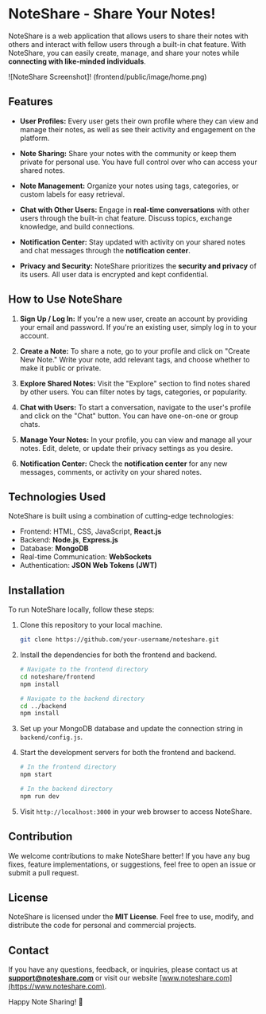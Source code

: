 
# NoteShare - Share Your Notes!

NoteShare is a web application that allows users to share their notes with others and interact with fellow users through a built-in chat feature. With NoteShare, you can easily create, manage, and share your notes while **connecting with like-minded individuals**.

![NoteShare Screenshot]! (frontend/public/image/home.png)

## Features

- **User Profiles:** Every user gets their own profile where they can view and manage their notes, as well as see their activity and engagement on the platform.

- **Note Sharing:** Share your notes with the community or keep them private for personal use. You have full control over who can access your shared notes.

- **Note Management:** Organize your notes using tags, categories, or custom labels for easy retrieval.

- **Chat with Other Users:** Engage in **real-time conversations** with other users through the built-in chat feature. Discuss topics, exchange knowledge, and build connections.

- **Notification Center:** Stay updated with activity on your shared notes and chat messages through the **notification center**.

- **Privacy and Security:** NoteShare prioritizes the **security and privacy** of its users. All user data is encrypted and kept confidential.

## How to Use NoteShare

1. **Sign Up / Log In:** If you're a new user, create an account by providing your email and password. If you're an existing user, simply log in to your account.

2. **Create a Note:** To share a note, go to your profile and click on "Create New Note." Write your note, add relevant tags, and choose whether to make it public or private.

3. **Explore Shared Notes:** Visit the "Explore" section to find notes shared by other users. You can filter notes by tags, categories, or popularity.

4. **Chat with Users:** To start a conversation, navigate to the user's profile and click on the "Chat" button. You can have one-on-one or group chats.

5. **Manage Your Notes:** In your profile, you can view and manage all your notes. Edit, delete, or update their privacy settings as you desire.

6. **Notification Center:** Check the **notification center** for any new messages, comments, or activity on your shared notes.

## Technologies Used

NoteShare is built using a combination of cutting-edge technologies:

- Frontend: HTML, CSS, JavaScript, **React.js**
- Backend: **Node.js**, **Express.js**
- Database: **MongoDB**
- Real-time Communication: **WebSockets**
- Authentication: **JSON Web Tokens (JWT)**

## Installation

To run NoteShare locally, follow these steps:

1. Clone this repository to your local machine.
   ```bash
   git clone https://github.com/your-username/noteshare.git
   ```

2. Install the dependencies for both the frontend and backend.
   ```bash
   # Navigate to the frontend directory
   cd noteshare/frontend
   npm install

   # Navigate to the backend directory
   cd ../backend
   npm install
   ```

3. Set up your MongoDB database and update the connection string in `backend/config.js`.

4. Start the development servers for both the frontend and backend.
   ```bash
   # In the frontend directory
   npm start

   # In the backend directory
   npm run dev
   ```

5. Visit `http://localhost:3000` in your web browser to access NoteShare.

## Contribution

We welcome contributions to make NoteShare better! If you have any bug fixes, feature implementations, or suggestions, feel free to open an issue or submit a pull request.

## License

NoteShare is licensed under the **MIT License**. Feel free to use, modify, and distribute the code for personal and commercial projects.

## Contact

If you have any questions, feedback, or inquiries, please contact us at **support@noteshare.com** or visit our website [www.noteshare.com](https://www.noteshare.com).

Happy Note Sharing! 📝
